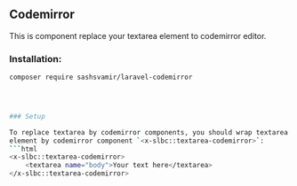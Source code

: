 ## Codemirror

This is component replace your textarea element to codemirror editor.




### Installation:
```sh
composer require sashsvamir/laravel-codemirror




### Setup

To replace textarea by codemirror components, you should wrap textarea 
element by codemirror component `<x-slbc::textarea-codemirror>`:
```html
<x-slbc::textarea-codemirror>
    <textarea name="body">Your text here</textarea>
</x-slbc::textarea-codemirror>
```




